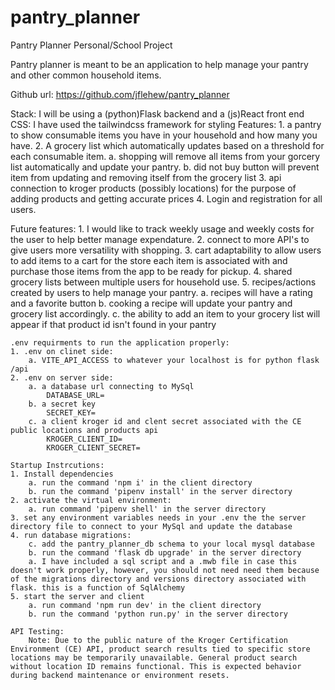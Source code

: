 # pantry_planner
 Pantry Planner Personal/School Project

Pantry planner is meant to be an application to help manage your pantry and other common household items. 

Github url: https://github.com/jflehew/pantry_planner

Stack: I will be using a (python)Flask backend and a (js)React front end 
CSS: I have used the tailwindcss framework for styling
Features:
    1. a pantry to show consumable items you have in your household and how many you have.
    2. A grocery list which automatically updates based on a threshold for each consumable item. 
        a. shopping will remove all items from your gorcery list automatically and update your pantry. 
        b. did not buy button will prevent item from updating and removing itself from the grocery list
    3. api  connection to kroger products (possibly locations) for the purpose of adding products and getting accurate prices
    4. Login and registration for all users. 

Future features:
    1. I would like to track weekly usage and weekly costs for the user to help better manage expendature.
    2. connect to more API's to give users more versatility with shopping. 
    3. cart adaptability to allow users to add items to a cart for the store each item is associated with and purchase those items from the app to be ready for pickup. 
    4. shared grocery lists between multiple users for household use. 
    5. recipes/actions created by users to help manage your pantry. 
        a. recipes will have a rating and a favorite button
        b. cooking a recipe will update your pantry and grocery list accordingly. 
        c. the ability to add an item to your grocery list will appear if that product id isn't found in your pantry

    .env requirments to run the application properly:
    1. .env on clinet side:
        a. VITE_API_ACCESS to whatever your localhost is for python flask /api
    2. .env on server side:
        a. a database url connecting to MySql
            DATABASE_URL=
        b. a secret key
            SECRET_KEY=
        c. a client kroger id and clent secret associated with the CE public locations and products api
            KROGER_CLIENT_ID=
            KROGER_CLIENT_SECRET=
    
    Startup Instrcutions:
    1. Install dependencies 
        a. run the command 'npm i' in the client directory
        b. run the command 'pipenv install' in the server directory
    2. activate the virtual environment:
        a. run command 'pipenv shell' in the server directory
    3. set any environment variables needs in your .env the the server directory file to connect to your MySql and update the database
    4. run database migrations:
        c. add the pantry_planner_db schema to your local mysql database
        b. run the command 'flask db upgrade' in the server directory
        a. I have included a sql script and a .mwb file in case this doesn't work properly, however, you should not need need them because of the migrations directory and versions directory associated with flask. this is a function of SqlAlchemy
    5. start the server and client
        a. run command 'npm run dev' in the client directory
        b. run the command 'python run.py' in the server directory

    API Testing:
        Note: Due to the public nature of the Kroger Certification Environment (CE) API, product search results tied to specific store locations may be temporarily unavailable. General product search without location ID remains functional. This is expected behavior during backend maintenance or environment resets.

